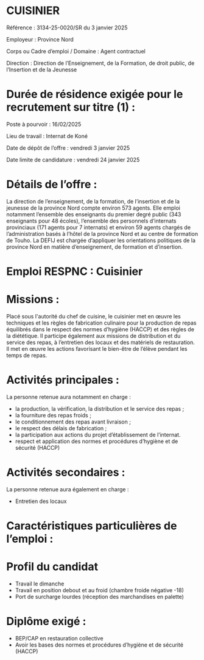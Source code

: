 # CUISINIER

Référence : 3134-25-0020/SR du 3 janvier 2025

Employeur : Province Nord

Corps ou Cadre d’emploi / Domaine : Agent contractuel

Direction : Direction de l’Enseignement, de la Formation, de droit public, de l’Insertion et de la Jeunesse

# Durée de résidence exigée pour le recrutement sur titre (1) :

Poste à pourvoir : 16/02/2025

Lieu de travail : Internat de Koné

Date de dépôt de l’offre : vendredi 3 janvier 2025

Date limite de candidature : vendredi 24 janvier 2025

# Détails de l’offre :

La direction de l’enseignement, de la formation, de l’insertion et de la jeunesse de la province Nord compte environ 573 agents. Elle emploi notamment l’ensemble des enseignants du premier degré public (343 enseignants pour 48 écoles), l’ensemble des personnels d’internats provinciaux (171 agents pour 7 internats) et environ 59 agents chargés de l’administration basés à l’hôtel de la province Nord et au centre de formation de Touho. La DEFIJ est chargée d’appliquer les orientations politiques de la province Nord en matière d’enseignement, de formation et d’insertion.

# Emploi RESPNC : Cuisinier

# Missions :

Placé sous l'autorité du chef de cuisine, le cuisinier met en œuvre les techniques et les règles de fabrication culinaire pour la production de repas équilibrés dans le respect des normes d’hygiène (HACCP) et des règles de la diététique. Il participe également aux missions de distribution et du service des repas, à l’entretien des locaux et des matériels de restauration. Il met en œuvre les actions favorisant le bien-être de l’élève pendant les temps de repas.

# Activités principales :

La personne retenue aura notamment en charge :

- la production, la vérification, la distribution et le service des repas ;
- la fourniture des repas froids ;
- le conditionnement des repas avant livraison ;
- le respect des délais de fabrication ;
- la participation aux actions du projet d’établissement de l’internat.
- respect et application des normes et procédures d’hygiène et de sécurité (HACCP)

# Activités secondaires :

La personne retenue aura également en charge :

- Entretien des locaux

# Caractéristiques particulières de l’emploi :

# Profil du candidat

- Travail le dimanche
- Travail en position debout et au froid (chambre froide négative -18)
- Port de surcharge lourdes (réception des marchandises en palette)

# Diplôme exigé :

- BEP/CAP en restauration collective
- Avoir les bases des normes et procédures d’hygiène et de sécurité (HACCP)